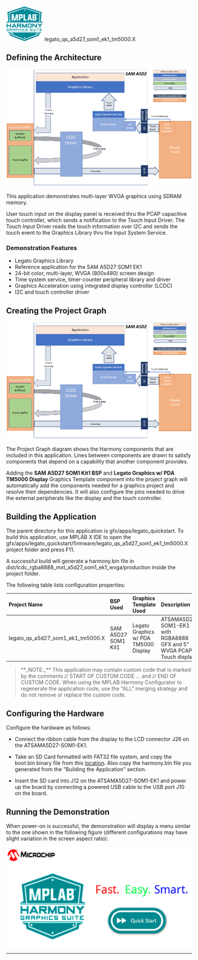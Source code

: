 
![](../../../../docs/images/mhgs.png) legato\_qs\_a5d27\_som1\_ek1\_tm5000.X

Defining the Architecture
-------------------------

![](../../../../docs/html/legato_sama5d2_single_buffer_arch.png)

This application demonstrates multi-layer WVGA graphics using SDRAM memory.

User touch input on the display panel is received thru the PCAP capacitive touch controller, which sends a notification to the Touch Input Driver. The Touch Input Driver reads the touch information over I2C and sends the touch event to the Graphics Library thru the Input System Service.

### Demonstration Features

-   Legato Graphics Library
-   Reference application for the SAM A5D27 SOM1 EK1
-   24-bit color, multi-layer, WVGA (800x480) screen design
-   Time system service, timer-counter peripheral library and driver
-   Graphics Acceleration using integrated display controller (LCDC)
-   I2C and touch controller driver

Creating the Project Graph
--------------------------

![](../../../../docs/html/legato_sama5d2_single_buffer_arch.png)

The Project Graph diagram shows the Harmony components that are included in this application. Lines between components are drawn to satisfy components that depend on a capability that another component provides.

Adding the **SAM A5D27 SOM1 Kit1 BSP** and **Legato Graphics w/ PDA TM5000 Display** Graphics Template component into the project graph will automatically add the components needed for a graphics project and resolve their dependencies. It will also configure the pins needed to drive the external peripherals like the display and the touch controller.

Building the Application
------------------------

The parent directory for this application is gfx/apps/legato\_quickstart. To build this application, use MPLAB X IDE to open the gfx/apps/legato\_quickstart/firmware/legato\_qs\_a5d27\_som1\_ek1\_tm5000.X project folder and press F11. 

A successful build will generate a harmony.bin file in dist/lcdc_rgba8888_mxt_a5d27_som1_ek1_wvga/production inside the project folder.

The following table lists configuration properties:

|Project Name|BSP Used|Graphics Template Used|Description|
|:-----------|:-------|:---------------------|:----------|
|legato\_qs\_a5d27\_som1\_ek1\_tm5000.X|SAM A5D27 SOM1 Kit1|Legato Graphics w/ PDA TM5000 Display|ATSAMA5D27-SOM1-EK1 with RGBA8888 GFX and 5" WVGA PCAP Touch display|

> \*\*\_NOTE:\_\*\* This application may contain custom code that is marked by the comments // START OF CUSTOM CODE ... and // END OF CUSTOM CODE. When using the MPLAB Harmony Configurator to regenerate the application code, use the "ALL" merging strategy and do not remove or replace the custom code.

Configuring the Hardware
------------------------

Configure the hardware as follows:

-   Connect the ribbon cable from the display to the LCD connector J26 on the ATSAMA5D27-SOM1-EK1.

-   Take an SD Card formatted with FAT32 file system, and copy the boot.bin binary file from this [location](bootstrap/som1_ek1/boot.bin). Also copy the harmony.bin file you generated from the "Building the Application" section.

-   Insert the SD card into J12 on the ATSAMA5D27-SOM1-EK1 and power up the board by connecting a powered USB cable to the USB port J10 on the board.


Running the Demonstration
-------------------------

When power-on is successful, the demonstration will display a menu similar to the one shown in the following figure (different configurations may have slight variation in the screen aspect ratio):

![](../../../../docs/html/legato_quickstart_wqvga_run.png)

* * * * *

 
